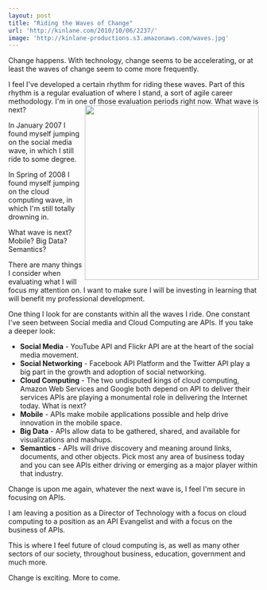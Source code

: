 ```yaml
---
layout: post
title: "Riding the Waves of Change"
url: 'http://kinlane.com/2010/10/06/2237/'
image: 'http://kinlane-productions.s3.amazonaws.com/waves.jpg'
---
```


Change happens. With technology, change seems to be accelerating, or at least the waves of change seem to come more frequently.

I feel I've developed a certain rhythm for riding these waves. Part of this rhythm is a regular evaluation of where I stand, a sort of agile career methodology. I'm in one of those evaluation periods right now. <img class="c1" src="http://kinlane-productions.s3.amazonaws.com/waves.jpg" alt="" width="350" align="right" /> What wave is next?

In January 2007 I found myself jumping on the social media wave, in which I still ride to some degree.

In Spring of 2008 I found myself jumping on the cloud computing wave, in which I'm still totally drowning in.

What wave is next? Mobile? Big Data? Semantics?

There are many things I consider when evaluating what I will focus my attention on. I want to make sure I will be investing in learning that will benefit my professional development.

One thing I look for are constants within all the waves I ride. One constant I've seen between Social media and Cloud Computing are APIs. If you take a deeper look:

  * **Social Media** \- YouTube API and Flickr API are at the heart of the social media movement.
  * **Social Networking** \- Facebook API Platform and the Twitter API play a big part in the growth and adoption of social networking.
  * **Cloud Computing** \- The two undisputed kings of cloud computing, Amazon Web Services and Google both depend on API to deliver their services
APIs are playing a monumental role in delivering the Internet today. What is next?
  * **Mobile** \- APIs make mobile applications possible and help drive innovation in the mobile space.
  * **Big Data** \- APIs allow data to be gathered, shared, and available for visualizations and mashups.
  * **Semantics** \- APIs will drive discovery and meaning around links, documents, and other objects.
Pick most any area of business today and you can see APIs either driving or emerging as a major player within that industry.

Change is upon me again, whatever the next wave is, I feel I'm secure in focusing on APIs.

I am leaving a position as a Director of Technology with a focus on cloud computing to a position as an API Evangelist and with a focus on the business of APIs.

This is where I feel future of cloud computing is, as well as many other sectors of our society, throughout business, education, government and much more.

Change is exciting. More to come.